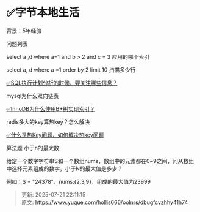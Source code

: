 # ✅字节本地生活

背景：5年经验



问题列表

select a ,d where a=1 and b > 2 and c = 3 应用的哪个索引

select a, d where a =1 order by 2 limit 10 扫描多少行

[✅SQL执行计划分析的时候，要关注哪些信息？](https://www.yuque.com/hollis666/oolnrs/fho0bamf4qpcril5)

mysql为什么双向链表

[✅InnoDB为什么使用B+树实现索引？](https://www.yuque.com/hollis666/oolnrs/uh3cy1)

redis多大的key算热key？怎么解决

[✅什么是热Key问题，如何解决热key问题](https://www.yuque.com/hollis666/oolnrs/lysd3t)

算法题 小于n的最大数

给定一个数字字符串S和一个数组nums，数组中的元素都在0~9之间，问从数组中选择元素组成的数字，小于N的最大值是多少？

例如：S = "24378"，nums:{2,3,9}，组成的最大值为23999



> 更新: 2025-07-21 22:11:15  
> 原文: <https://www.yuque.com/hollis666/oolnrs/dbugfcvzhhy41h74>